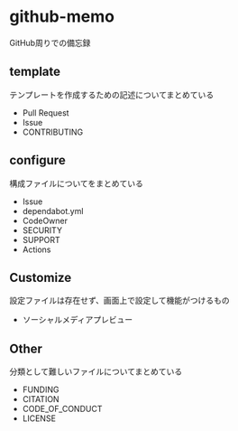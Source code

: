 # github-memo

GitHub周りでの備忘録

## template

テンプレートを作成するための記述についてまとめている

* Pull Request
* Issue
* CONTRIBUTING

## configure

構成ファイルについてをまとめている

* Issue
* dependabot.yml
* CodeOwner
* SECURITY
* SUPPORT
* Actions


## Customize

設定ファイルは存在せず、画面上で設定して機能がつけるもの

* ソーシャルメディアプレビュー

## Other

分類として難しいファイルについてまとめている

* FUNDING
* CITATION
* CODE_OF_CONDUCT
* LICENSE
